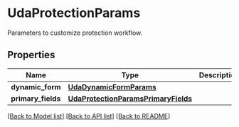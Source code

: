# UdaProtectionParams

Parameters to customize protection workflow.

## Properties
Name | Type | Description | Notes
------------ | ------------- | ------------- | -------------
**dynamic_form** | [**UdaDynamicFormParams**](UdaDynamicFormParams.md) |  | [optional] 
**primary_fields** | [**UdaProtectionParamsPrimaryFields**](UdaProtectionParamsPrimaryFields.md) |  | [optional] 

[[Back to Model list]](../README.md#documentation-for-models) [[Back to API list]](../README.md#documentation-for-api-endpoints) [[Back to README]](../README.md)


